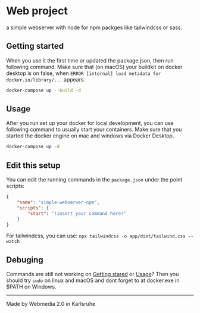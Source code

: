 # Web project
a simple webserver with node for npm packges like tailwindcss or sass.

## Getting started
When you use it the first time or updated the package.json, then run following command. Make sure that (on macOS) your buildkit on docker desktop is on false, when `ERROR [internal] load metadata for docker.io/library/...` appears.
```sh
docker-compose up --build -d
```

## Usage
After you run set up your docker for local development, you can use following command to usually start your containers. Make sure that you started the docker engine on mac and windows via Docker Desktop.
```sh
docker-compose up -d
```

## Edit this setup
You can edit the running commands in the `package.json` under the point scripts:
```json
{
    "name": "simple-webserver-npm",
    "scripts": {
        "start": "!insert your command here!"
    }
}
```
For tailwindcss, you can use: `npx tailwindcss -o app/dist/tailwind.css --watch`

## Debuging
Commands are still not working on [Getting stared]() or [Usage]()? Then you should try `sudo` on linux and macOS and dont forget to at docker.exe in $PATH on Windows.


---

Made by Webmedia 2.0 in Karlsruhe
